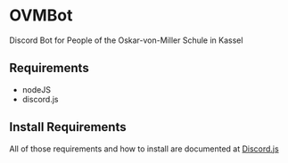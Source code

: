 # OVMBot
Discord Bot for People of the Oskar-von-Miller Schule in Kassel

## Requirements
- nodeJS
- discord.js

## Install Requirements
All of those requirements and how to install are documented at [Discord.js](https://discordjs.guide/#before-you-begin)
